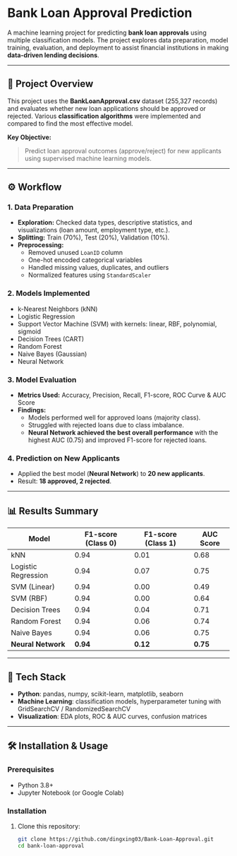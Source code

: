 # Bank Loan Approval Prediction

A machine learning project for predicting **bank loan approvals** using multiple classification models. The project explores data preparation, model training, evaluation, and deployment to assist financial institutions in making **data-driven lending decisions**.

---

## 📌 Project Overview
This project uses the **BankLoanApproval.csv** dataset (255,327 records) and evaluates whether new loan applications should be approved or rejected. Various **classification algorithms** were implemented and compared to find the most effective model.  

**Key Objective:**  
> Predict loan approval outcomes (approve/reject) for new applicants using supervised machine learning models.

---

## ⚙️ Workflow
### 1. Data Preparation
- **Exploration:** Checked data types, descriptive statistics, and visualizations (loan amount, employment type, etc.).  
- **Splitting:** Train (70%), Test (20%), Validation (10%).  
- **Preprocessing:**  
  - Removed unused `LoanID` column  
  - One-hot encoded categorical variables  
  - Handled missing values, duplicates, and outliers  
  - Normalized features using `StandardScaler`  

### 2. Models Implemented
- k-Nearest Neighbors (kNN)  
- Logistic Regression  
- Support Vector Machine (SVM) with kernels: linear, RBF, polynomial, sigmoid  
- Decision Trees (CART)  
- Random Forest  
- Naive Bayes (Gaussian)  
- Neural Network  

### 3. Model Evaluation
- **Metrics Used:** Accuracy, Precision, Recall, F1-score, ROC Curve & AUC Score  
- **Findings:**  
  - Models performed well for approved loans (majority class).  
  - Struggled with rejected loans due to class imbalance.  
  - **Neural Network achieved the best overall performance** with the highest AUC (0.75) and improved F1-score for rejected loans.  

### 4. Prediction on New Applicants
- Applied the best model (**Neural Network**) to **20 new applicants**.  
- Result: **18 approved, 2 rejected**.  

---

## 📊 Results Summary
| Model              | F1-score (Class 0) | F1-score (Class 1) | AUC Score |
|---------------------|-------------------|-------------------|------------|
| kNN                | 0.94              | 0.01              | 0.68       |
| Logistic Regression | 0.94              | 0.07              | 0.75       |
| SVM (Linear)       | 0.94              | 0.00              | 0.49       |
| SVM (RBF)          | 0.94              | 0.00              | 0.64       |
| Decision Trees     | 0.94              | 0.04              | 0.71       |
| Random Forest      | 0.94              | 0.06              | 0.74       |
| Naive Bayes        | 0.94              | 0.06              | 0.75       |
| **Neural Network** | **0.94**          | **0.12**          | **0.75**   |

---

## 🚀 Tech Stack
- **Python**: pandas, numpy, scikit-learn, matplotlib, seaborn  
- **Machine Learning**: classification models, hyperparameter tuning with GridSearchCV / RandomizedSearchCV  
- **Visualization**: EDA plots, ROC & AUC curves, confusion matrices  

---

## 🛠️ Installation & Usage
### Prerequisites
- Python 3.8+  
- Jupyter Notebook (or Google Colab)  

### Installation
1. Clone this repository:
   ```bash
   git clone https://github.com/dingxing03/Bank-Loan-Approval.git
   cd bank-loan-approval
